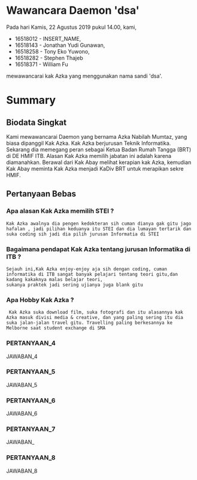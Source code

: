 # Wawancara Daemon 'dsa'
Pada hari Kamis, 22 Agustus 2019 pukul 14.00, kami,
- 16518012 - INSERT_NAME,
- 16518143 - Jonathan Yudi Gunawan,
- 16518258 - Tony Eko Yuwono,
- 16518282 - Stephen Thajeb
- 16518371 - William Fu

mewawancarai kak Azka yang menggunakan nama sandi 'dsa'.

# Summary
## Biodata Singkat
Kami mewawancarai Daemon yang bernama Azka Nabilah Mumtaz, yang biasa dipanggil Kak Azka. Kak Azka berjurusan Teknik Informatika. Sekarang dia memegang peran sebagai Ketua Badan Rumah Tangga (BRT) di DE HMIF ITB. Alasan Kak Azka memilih jabatan ini adalah karena diamanahkan. Berawal dari Kak Abay melihat kerapian kak Azka, kemudian Kak Abay meminta Kak Azka menjadi KaDiv BRT untuk merapikan sekre HMIF.

## Pertanyaan Bebas
### Apa alasan Kak Azka memilih STEI ?
	Kak Azka awalnya dia pengen kedokteran sih cuman dianya gak gitu jago hafalan , jadi pilihan keduanya itu STEI dan dia lumayan tertarik dan suka coding sih jadi dia pilih jurusan Informatia di STEI


### Bagaimana pendapat Kak Azka tentang jurusan Informatika di ITB ?
	Sejauh ini,Kak Azka enjoy-enjoy aja sih dengan coding, cuman informatika di ITB sangat banyak pelajari tentang teori gitu,dan kadang kakaknya malas belajar teori, 
	sukanya praktek jadi sering ujianya juga blank gitu 

### Apa Hobby Kak Azka ?
	 Kak Azka suka download film, suka fotografi dan itu alasannya kak Azka masuk divisi media & creative, dan yang paling sering itu dia suka jalan-jalan travel gitu. Travelling paling berkesannya ke Melborne saat student exchange di SMA

### PERTANYAAN_4
  JAWABAN_4

### PERTANYAAN_5
  JAWABAN_5

### PERTANYAAN_6
  JAWABAN_6

### PERTANYAAN_7
  JAWABAN_

### PERTANYAAN_8
  JAWABAN_8
